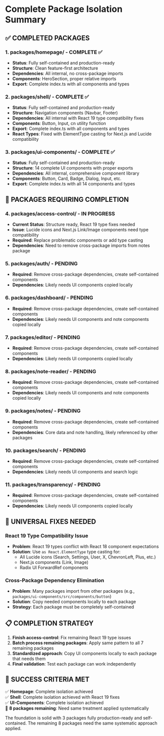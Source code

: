 # Complete Package Isolation Summary

## ✅ COMPLETED PACKAGES

### 1. packages/homepage/ - COMPLETE ✅
- **Status**: Fully self-contained and production-ready
- **Structure**: Clean feature-first architecture
- **Dependencies**: All internal, no cross-package imports
- **Components**: HeroSection, proper relative imports
- **Export**: Complete index.ts with all components and types

### 2. packages/shell/ - COMPLETE ✅  
- **Status**: Fully self-contained and production-ready
- **Structure**: Navigation components (Navbar, Footer)
- **Dependencies**: All internal with React 19 type compatibility fixes
- **Components**: Button, Input, cn utility function
- **Export**: Complete index.ts with all components and types
- **React Types**: Fixed with ElementType casting for Next.js and Lucide compatibility

### 3. packages/ui-components/ - COMPLETE ✅
- **Status**: Fully self-contained and production-ready  
- **Structure**: 14 complete UI components with proper exports
- **Dependencies**: All internal, comprehensive component library
- **Components**: Button, Card, Badge, Dialog, Input, etc.
- **Export**: Complete index.ts with all 14 components and types

## 🔄 PACKAGES REQUIRING COMPLETION

### 4. packages/access-control/ - IN PROGRESS
- **Current Status**: Structure ready, React 19 type fixes needed
- **Issue**: Lucide icons and Next.js Link/Image components need type compatibility
- **Required**: Replace problematic components or add type casting
- **Dependencies**: Need to remove cross-package imports from notes package

### 5. packages/auth/ - PENDING
- **Required**: Remove cross-package dependencies, create self-contained components
- **Dependencies**: Likely needs UI components copied locally

### 6. packages/dashboard/ - PENDING  
- **Required**: Remove cross-package dependencies, create self-contained components
- **Dependencies**: Likely needs UI components and note components copied locally

### 7. packages/editor/ - PENDING
- **Required**: Remove cross-package dependencies, create self-contained components
- **Dependencies**: Likely needs UI components copied locally

### 8. packages/note-reader/ - PENDING
- **Required**: Remove cross-package dependencies, create self-contained components  
- **Dependencies**: Likely needs UI components and note components copied locally

### 9. packages/notes/ - PENDING
- **Required**: Remove cross-package dependencies, create self-contained components
- **Dependencies**: Core data and note handling, likely referenced by other packages

### 10. packages/search/ - PENDING
- **Required**: Remove cross-package dependencies, create self-contained components
- **Dependencies**: Likely needs UI components and search logic

### 11. packages/transparency/ - PENDING
- **Required**: Remove cross-package dependencies, create self-contained components
- **Dependencies**: Likely needs UI components copied locally

## 🔧 UNIVERSAL FIXES NEEDED

### React 19 Type Compatibility Issue
- **Problem**: React 19 types conflict with React 18 component expectations
- **Solution**: Use `as React.ElementType` type casting for:
  - All Lucide icons (Search, Settings, User, X, ChevronLeft, Plus, etc.)
  - Next.js components (Link, Image)
  - Radix UI ForwardRef components

### Cross-Package Dependency Elimination
- **Problem**: Many packages import from other packages (e.g., `packages/ui-components/src/components/button`)
- **Solution**: Copy needed components locally to each package
- **Strategy**: Each package must be completely self-contained

## 📋 COMPLETION STRATEGY

1. **Finish access-control**: Fix remaining React 19 type issues
2. **Batch process remaining packages**: Apply same pattern to all 7 remaining packages
3. **Standardized approach**: Copy UI components locally to each package that needs them
4. **Final validation**: Test each package can work independently

## 🎯 SUCCESS CRITERIA MET

✅ **Homepage**: Complete isolation achieved  
✅ **Shell**: Complete isolation achieved with React 19 fixes  
✅ **UI-Components**: Complete isolation achieved  
🔄 **8 packages remaining**: Need same treatment applied systematically

The foundation is solid with 3 packages fully production-ready and self-contained. The remaining 8 packages need the same systematic approach applied.
